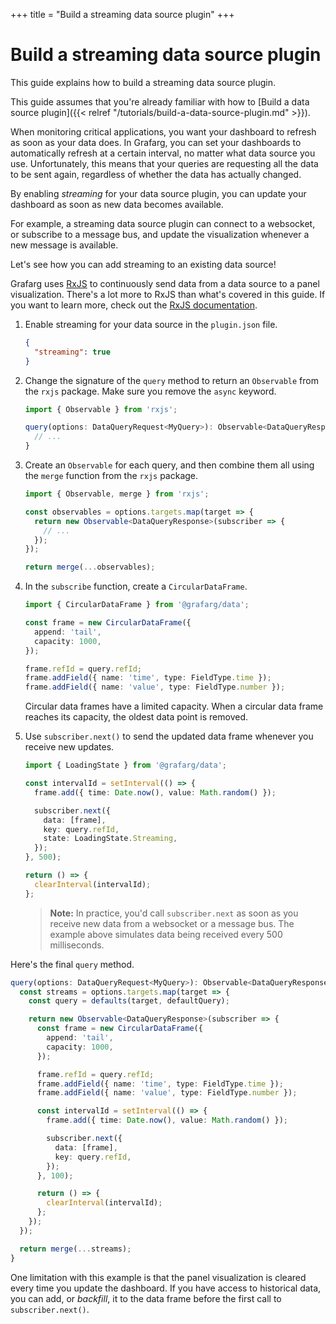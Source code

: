 +++
title = "Build a streaming data source plugin"
+++

# Build a streaming data source plugin

This guide explains how to build a streaming data source plugin.

This guide assumes that you're already familiar with how to [Build a data source plugin]({{< relref "/tutorials/build-a-data-source-plugin.md" >}}).

When monitoring critical applications, you want your dashboard to refresh as soon as your data does. In Grafarg, you can set your dashboards to automatically refresh at a certain interval, no matter what data source you use. Unfortunately, this means that your queries are requesting all the data to be sent again, regardless of whether the data has actually changed.

By enabling _streaming_ for your data source plugin, you can update your dashboard as soon as new data becomes available.

For example, a streaming data source plugin can connect to a websocket, or subscribe to a message bus, and update the visualization whenever a new message is available.

Let's see how you can add streaming to an existing data source!

Grafarg uses [RxJS](https://rxjs.dev/) to continuously send data from a data source to a panel visualization. There's a lot more to RxJS than what's covered in this guide. If you want to learn more, check out the [RxJS documentation](https://rxjs.dev/guide/overview).

1. Enable streaming for your data source in the `plugin.json` file.

   ```json
   {
     "streaming": true
   }
   ```

1. Change the signature of the `query` method to return an `Observable` from the `rxjs` package. Make sure you remove the `async` keyword.

   ```ts
   import { Observable } from 'rxjs';
   ```

   ```ts
   query(options: DataQueryRequest<MyQuery>): Observable<DataQueryResponse> {
     // ...
   }
   ```

1. Create an `Observable` for each query, and then combine them all using the `merge` function from the `rxjs` package.

   ```ts
   import { Observable, merge } from 'rxjs';
   ```

   ```ts
   const observables = options.targets.map(target => {
     return new Observable<DataQueryResponse>(subscriber => {
       // ...
     });
   });

   return merge(...observables);
   ```

1. In the `subscribe` function, create a `CircularDataFrame`.

   ```ts
   import { CircularDataFrame } from '@grafarg/data';
   ```

   ```ts
   const frame = new CircularDataFrame({
     append: 'tail',
     capacity: 1000,
   });

   frame.refId = query.refId;
   frame.addField({ name: 'time', type: FieldType.time });
   frame.addField({ name: 'value', type: FieldType.number });
   ```

   Circular data frames have a limited capacity. When a circular data frame reaches its capacity, the oldest data point is removed.

1. Use `subscriber.next()` to send the updated data frame whenever you receive new updates.

   ```ts
   import { LoadingState } from '@grafarg/data';
   ```

   ```ts
   const intervalId = setInterval(() => {
     frame.add({ time: Date.now(), value: Math.random() });

     subscriber.next({
       data: [frame],
       key: query.refId,
       state: LoadingState.Streaming,
     });
   }, 500);

   return () => {
     clearInterval(intervalId);
   };
   ```

   > **Note:** In practice, you'd call `subscriber.next` as soon as you receive new data from a websocket or a message bus. The example above simulates data being received every 500 milliseconds.

Here's the final `query` method.

   ```ts
   query(options: DataQueryRequest<MyQuery>): Observable<DataQueryResponse> {
     const streams = options.targets.map(target => {
       const query = defaults(target, defaultQuery);

       return new Observable<DataQueryResponse>(subscriber => {
         const frame = new CircularDataFrame({
           append: 'tail',
           capacity: 1000,
         });

         frame.refId = query.refId;
         frame.addField({ name: 'time', type: FieldType.time });
         frame.addField({ name: 'value', type: FieldType.number });

         const intervalId = setInterval(() => {
           frame.add({ time: Date.now(), value: Math.random() });

           subscriber.next({
             data: [frame],
             key: query.refId,
           });
         }, 100);

         return () => {
           clearInterval(intervalId);
         };
       });
     });

     return merge(...streams);
   }
   ```

One limitation with this example is that the panel visualization is cleared every time you update the dashboard. If you have access to historical data, you can add, or _backfill_, it to the data frame before the first call to `subscriber.next()`.
